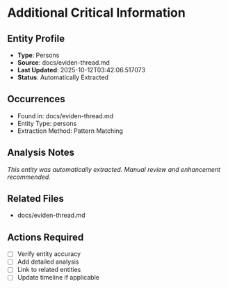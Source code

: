 # Additional Critical Information

## Entity Profile
- **Type**: Persons
- **Source**: docs/eviden-thread.md
- **Last Updated**: 2025-10-12T03:42:06.517073
- **Status**: Automatically Extracted

## Occurrences
- Found in: docs/eviden-thread.md
- Entity Type: persons
- Extraction Method: Pattern Matching

## Analysis Notes
*This entity was automatically extracted. Manual review and enhancement recommended.*

## Related Files
- docs/eviden-thread.md

## Actions Required
- [ ] Verify entity accuracy
- [ ] Add detailed analysis
- [ ] Link to related entities
- [ ] Update timeline if applicable

